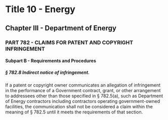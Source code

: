 
# Title 10 - Energy
## Chapter III - Department of Energy
### PART 782 - CLAIMS FOR PATENT AND COPYRIGHT INFRINGEMENT
#### Subpart B - Requirements and Procedures
##### § 782.8 Indirect notice of infringement.

If a patent or copyright owner communicates an allegation of infringement in the performance of a Government contract, grant, or other arrangement to addressees other than those specified in § 782.5(a), such as Department of Energy contractors including contractors operating government-owned facilities, the communication shall not be considered a claim within the meaning of § 782.5 until it meets the requirements of that section.
